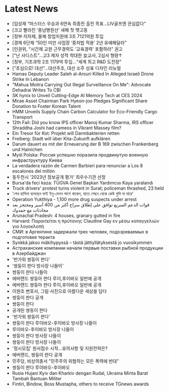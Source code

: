 # Latest News
-  [임성재 “마스터스 우승과 6연속 최종전 출전 목표…LIV골프엔 관심없다”
-  [크고 빨라진 ‘충남병원선’ 새해 첫 뱃고동
-  [정부·지자체, 올해 창업지원에 3조 7121억원 투입
-  [경제 6단체 “50인 미만 사업장 ‘중처법 적용’ 2년 유예해달라”
-  [인권위, “시간제 교원 근무경력도 ‘교육경력’ 포함하라” 권고
-  [“난 사디스트”…고3 제자 성적 학대한 女교사, 2심서 형량↑
-  [정부, 기초과학 2조 1179억 투입…“세계 최고 R&D 도전장”
-  [“초심으로! 대선”…대선주조, 대선 소주 상표 디자인 리뉴얼
-  Hamas Deputy Leader Saleh al-Arouri Killed In Alleged Israeli Drone Strike In Lebanon
-  "Mahua Moitra Carrying Out Illegal Surveillance On Me": Advocate Dehadrai Writes To CBI
-  SK hynix to Unveil Cutting-Edge AI Memory Tech at CES 2024
-  Mirae Asset Chairman Park Hyeon-joo Pledges Significant Share Donation to Foster Korean Talent
-  HMM Unveils Supply Chain Carbon Calculator for Eco-Friendly Cargo Transport
-  12th Fail: Did you know IPS officer Manoj Kumar Sharma, IRS officer Shraddha Joshi had cameos in Vikrant Massey film?
-  Ein Tresor für Kot: Projekt will Darmbakterien retten
-  Freiberg: Stadt will über Kita-Zukunft aufklären
-  Darum dauert es mit der Erneuerung der B 169 zwischen Frankenberg und Hainichen
-  Myśl Polska: Россия успешно поразила продвинутую военную инфраструктуру Киева
-  La verdadera razón de Carmen Barbieri para renunciar a Los 8 escalones del millón
-  동두천시 '2023년 정보공개 평가' 최우수기관 선정
-  Bursa'da feci kaza: TÜGVA Genel Başkan Yardımcısı Kaya yaralandı
-  Truck drivers' protest turns violent in Surat; policeman thrashed, 23 held
-  ‘শেখ হাসিনা বলেছেন ভাই ইনু-মেনন পাশে থাকেন, যাতে পেছন থেকে কেউ গুলি না মারে’
-  Operation Yukthiya - 1,100 more drug suspects under arrest
-  قوات الدعم السريع توافق على إطلاق سراح أكثر من 400 أسير ومحتجز بعد محادثات مع حمدوك
-  Arunachal Pradesh: 4 houses, granary gutted in fire
-  Harvard: Παραιτείται η πρύτανης Claudine Gay εν μέσω καταγγελιών για λογοκλοπή
-  СМИ: в Аргентине задержали трех человек, подозреваемых в подготовке теракта
-  Synkkä jakso mäkihypyssä – tästä jättiyllätyksestä jo vuosikymmen
-  Астраханские компании начали первые поставки рыбной продукции в Азербайджан
-  '반가워 쌍둥이 판다'
-  '쌍둥이 판다 방사장 나들이'
-  쌍둥이 판다 나들이
-  에버랜드 쌍둥아 판다 루이,후이바오 일반에 공개
-  에버랜드 쌍둥아 판다 루이,후이바오 일반에 공개
-  이원조 변호사, 그림·사진으로 아름다운 세상을 담다
-  쌍둥이 판다 공개
-  쌍둥이 판다
-  공개된 쌍둥이 판다
-  '반가워 쌍둥이 판다'
-  쌍둥이 판다 루이바오-후이바오 방사장 나들이
-  루이바오-후이바오 방사장 나들이
-  쌍둥이 판다 방사장 나들이
-  쌍둥이 판다 방사장 나들이
-  '정시모집' 원서접수 시작…유의사항 및 지원전략은?
-  에버랜드, 쌍둥이 판다 공개
-  민주당, 비상의총서 "민주주의 위협하는 모든 폭력에 반대"
-  쌍둥이 판다 루이바오-후이바오
-  Rusia Hujani Kyiv dan Kharkiv dengan Rudal, Ukraina Minta Barat Tambah Bantuan Militer
-  Fintiri, Bindow, Boss Mustapha, others to receive TGnews awards
